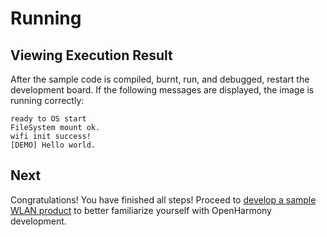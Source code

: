 # Running


## Viewing Execution Result

After the sample code is compiled, burnt, run, and debugged, restart the development board. If the following messages are displayed, the image is running correctly:

  
```
ready to OS start
FileSystem mount ok.
wifi init success!
[DEMO] Hello world.
```


## Next

Congratulations! You have finished all steps! Proceed to [develop a sample WLAN product](https://gitee.com/openharmony/docs/blob/master/en/device-dev/guide/device-wlan.md) to better familiarize yourself with OpenHarmony development.
